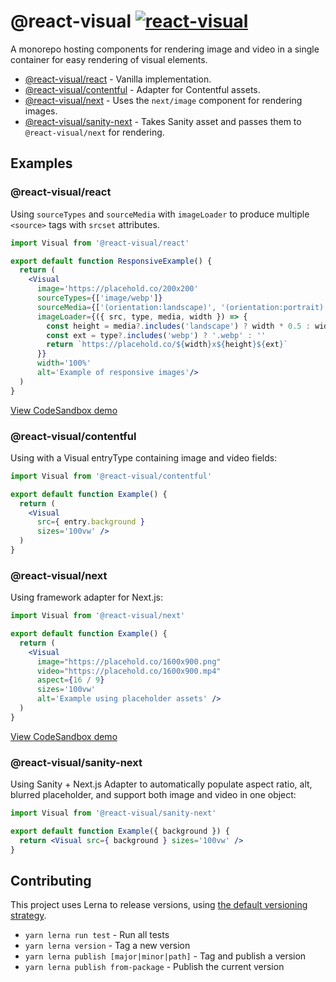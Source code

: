 # @react-visual [![react-visual](https://img.shields.io/endpoint?url=https://cloud.cypress.io/badge/simple/fn6c7w&style=flat&logo=cypress)](https://cloud.cypress.io/projects/fn6c7w/runs)

A monorepo hosting components for rendering image and video in a single container for easy rendering of visual elements.

- [@react-visual/react](./packages/react) - Vanilla implementation.
- [@react-visual/contentful](./packages/contentful) - Adapter for Contentful assets.
- [@react-visual/next](./packages/next) - Uses the `next/image` component for rendering images.
- [@react-visual/sanity-next](./packages/sanity-next) - Takes Sanity asset and passes them to `@react-visual/next` for rendering.

## Examples

### @react-visual/react

Using `sourceTypes` and `sourceMedia` with `imageLoader` to produce multiple `<source>` tags with `srcset` attributes.

```jsx
import Visual from '@react-visual/react'

export default function ResponsiveExample() {
  return (
    <Visual
      image='https://placehold.co/200x200'
      sourceTypes={['image/webp']}
      sourceMedia={['(orientation:landscape)', '(orientation:portrait)']}
      imageLoader={({ src, type, media, width }) => {
        const height = media?.includes('landscape') ? width * 0.5 : width
        const ext = type?.includes('webp') ? '.webp' : ''
        return `https://placehold.co/${width}x${height}${ext}`
      }}
      width='100%'
      alt='Example of responsive images'/>
  )
}
```

[View CodeSandbox demo](https://codesandbox.io/p/sandbox/react-visual-react-demo-w4sh62)

### @react-visual/contentful

Using with a Visual entryType containing image and video fields:

```jsx
import Visual from '@react-visual/contentful'

export default function Example() {
  return (
    <Visual
      src={ entry.background }
      sizes='100vw' />
  )
}
```

### @react-visual/next

Using framework adapter for Next.js:

```jsx
import Visual from '@react-visual/next'

export default function Example() {
  return (
    <Visual
      image="https://placehold.co/1600x900.png"
      video="https://placehold.co/1600x900.mp4"
      aspect={16 / 9}
      sizes='100vw'
      alt='Example using placeholder assets' />
  )
}
```

[View CodeSandbox demo](https://codesandbox.io/p/sandbox/react-visual-next-demo-8lwxl9)

### @react-visual/sanity-next

Using Sanity + Next.js Adapter to automatically populate aspect ratio, alt, blurred placeholder, and support both image and video in one object:

```jsx
import Visual from '@react-visual/sanity-next'

export default function Example({ background }) {
  return <Visual src={ background } sizes='100vw' />
}
```

## Contributing

This project uses Lerna to release versions, using [the default versioning strategy](https://lerna.js.org/docs/features/version-and-publish#versioning-strategies).

- `yarn lerna run test` - Run all tests
- `yarn lerna version` - Tag a new version
- `yarn lerna publish [major|minor|path]` - Tag and publish a version
- `yarn lerna publish from-package` - Publish the current version
